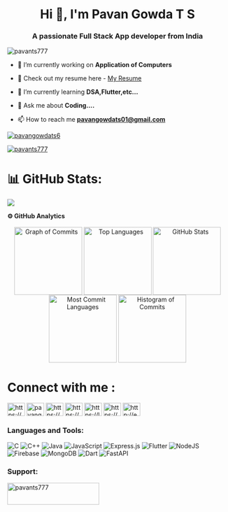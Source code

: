 <h1 align="center">Hi 👋, I'm Pavan Gowda T S</h1>
<h3 align="center">A passionate Full Stack App developer from India</h3>

<p align="left"> <img src="https://komarev.com/ghpvc/?username=pavants777&label=Profile%20views&color=0e75b6&style=flat" alt="pavants777" /> </p>

- 🔭 I’m currently working on **Application of Computers**

- 📑 Check out my resume here - [My Resume](https://drive.google.com/file/d/1WT7ERnNFGBOGkZnSpiDlBtTaFqcWRAlH/view?usp=drive_link)

- 🌱 I’m currently learning **DSA,Flutter,etc...**

- 💬 Ask me about **Coding....**

- 📫 How to reach me **pavangowdats01@gmail.com**

<p align="left"> <a href="https://twitter.com/pavangowdats6" target="blank"><img src="https://img.shields.io/twitter/follow/pavangowdats6?logo=twitter&style=for-the-badge" alt="pavangowdats6" /></a> </p>

<p align="left"> <a href="https://github.com/ryo-ma/github-profile-trophy"><img src="https://github-profile-trophy.vercel.app/?username=pavants777" alt="pavants777" /></a> </p>

# 📊 GitHub Stats:
![](https://github-readme-streak-stats.herokuapp.com/?user=pavants777&theme=dark&hide_border=false)<br/>

<summary><b>⚙️ GitHub Analytics</b></summary><br>
  <div align="center">
    <!-- Graph of Commits -->
    <img align="center" height="155em"src="https://github-profile-summary-cards.vercel.app/api/cards/profile-details?username=pavants777&theme=github_dark" alt="Graph of Commits" />
    <!-- Repositories per language -->
    <img align="center" height="155em" src="http://github-profile-summary-cards.vercel.app/api/cards/repos-per-language?username=pavants777&theme=github_dark" alt="Top Languages" />
    <!-- GitHub stats -->
    <img align="center" height="155em" src="http://github-profile-summary-cards.vercel.app/api/cards/stats?username=pavants777&theme=github_dark" alt="GitHub Stats" />
      <!-- Repositories per language -->
    <img align="center" height="155em" src="http://github-profile-summary-cards.vercel.app/api/cards/most-commit-language?username=pavants777&theme=github_dark" alt="Most Commit Languages" />
    <!-- Histogram of Commits -->
    <img align="center" height="155em" src="https://github-profile-summary-cards.vercel.app/api/cards/productive-time?username=pavants777&theme=github_dark" alt="Histogram of Commits" /></br>
  </div>


# Connect with me :
<p align="left">
<a href="https://dev.to/https://dev.to/pavants777" target="blank"><img align="center" src="https://raw.githubusercontent.com/rahuldkjain/github-profile-readme-generator/master/src/images/icons/Social/devto.svg" alt="https://dev.to/pavants777" height="30" width="40" /></a>
<a href="https://twitter.com/pavangowdats6" target="blank"><img align="center" src="https://raw.githubusercontent.com/rahuldkjain/github-profile-readme-generator/master/src/images/icons/Social/twitter.svg" alt="pavangowdats6" height="30" width="40" /></a>
<a href="https://www.linkedin.com/in/pavan-gowda-t-s-84684424b/" target="blank"><img align="center" src="https://raw.githubusercontent.com/rahuldkjain/github-profile-readme-generator/master/src/images/icons/Social/linked-in-alt.svg" alt="https://www.linkedin.com/in/pavan-gowda-t-s-84684424b/" height="30" width="40" /></a>
<a href="https://www.codechef.com/users/https://www.codechef.com/users/pavangowdats01" target="blank"><img align="center" src="https://cdn.jsdelivr.net/npm/simple-icons@3.1.0/icons/codechef.svg" alt="https://www.codechef.com/users/pavangowdats01" height="30" width="40" /></a>
<a href="https://leetcode.com/pavan_gowda_t_s/" target="blank"><img align="center" src="https://raw.githubusercontent.com/rahuldkjain/github-profile-readme-generator/master/src/images/icons/Social/leet-code.svg" alt="https://leetcode.com/pavants17/" height="30" width="40" /></a>
<a href="https://auth.geeksforgeeks.org/user/pavan_gowda_ts/practice" target="blank"><img align="center" src="https://raw.githubusercontent.com/rahuldkjain/github-profile-readme-generator/master/src/images/icons/Social/geeks-for-geeks.svg" alt="https://auth.geeksforgeeks.org/user/pavan_gowda_ts/practice" height="30" width="40" /></a>
<a href="/http://example.com/rss" target="blank"><img align="center" src="https://raw.githubusercontent.com/rahuldkjain/github-profile-readme-generator/master/src/images/icons/Social/rss.svg" alt="http://example.com/rss" height="30" width="40" /></a>
</p>

<h3 align="left">Languages and Tools:</h3>

![C](https://img.shields.io/badge/c-%2300599C.svg?style=for-the-badge&logo=c&logoColor=white) ![C++](https://img.shields.io/badge/c++-%2300599C.svg?style=for-the-badge&logo=c%2B%2B&logoColor=white) ![Java](https://img.shields.io/badge/java-%23ED8B00.svg?style=for-the-badge&logo=openjdk&logoColor=white) ![JavaScript](https://img.shields.io/badge/javascript-%23323330.svg?style=for-the-badge&logo=javascript&logoColor=%23F7DF1E) ![Express.js](https://img.shields.io/badge/express.js-%23404d59.svg?style=for-the-badge&logo=express&logoColor=%2361DAFB) ![Flutter](https://img.shields.io/badge/Flutter-%2302569B.svg?style=for-the-badge&logo=Flutter&logoColor=white) ![NodeJS](https://img.shields.io/badge/node.js-6DA55F?style=for-the-badge&logo=node.js&logoColor=white) ![Firebase](https://img.shields.io/badge/Firebase-039BE5?style=for-the-badge&logo=Firebase&logoColor=white) ![MongoDB](https://img.shields.io/badge/MongoDB-%234ea94b.svg?style=for-the-badge&logo=mongodb&logoColor=white) ![Dart](https://img.shields.io/badge/dart-%230175C2.svg?style=for-the-badge&logo=dart&logoColor=white) ![FastAPI](https://img.shields.io/badge/FastAPI-005571?style=for-the-badge&logo=fastapi)

<h3 align="left">Support:</h3>
<p><a href="https://www.buymeacoffee.com/pavants777"> <img align="left" src="https://cdn.buymeacoffee.com/buttons/v2/default-yellow.png" height="50" width="210" alt="pavants777" /></a></p><br><br>




